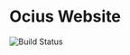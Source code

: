 # Ocius Website

![Build Status](https://codebuild.ap-southeast-2.amazonaws.com/badges?uuid=eyJlbmNyeXB0ZWREYXRhIjoid2Z4V2xWZzM2U3IzZmkzVE9RUnNnd3AwSk1VRzhlTkxJbUxpYUVkazFKdm80Z1E4U2NXUFFFSERnWmlpejA0UDZGbGZlc29Ta1NKZTNiVkFiUTBwMEY0PSIsIml2UGFyYW1ldGVyU3BlYyI6IjdHcU1MSEk4My9VWnZrcVoiLCJtYXRlcmlhbFNldFNlcmlhbCI6MX0%3D&branch=master)